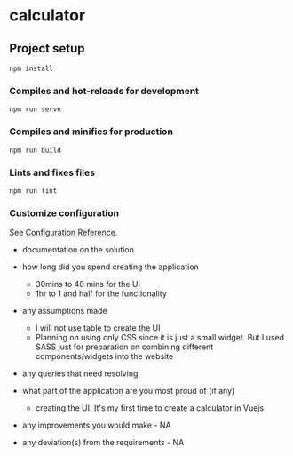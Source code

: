 # calculator

## Project setup
```
npm install
```

### Compiles and hot-reloads for development
```
npm run serve
```

### Compiles and minifies for production
```
npm run build
```

### Lints and fixes files
```
npm run lint
```

### Customize configuration
See [Configuration Reference](https://cli.vuejs.org/config/).



- documentation on the solution
- how long did you spend creating the application
  - 30mins to 40 mins for the UI
  - 1hr to 1 and half for the functionality

- any assumptions made
  - I will not use table to create the UI
  - Planning on using only CSS since it is just a small widget. But I used SASS just for preparation on combining different components/widgets into the website
- any queries that need resolving
- what part of the application are you most proud of (if any)
  - creating the UI. It's my first time to create a calculator in Vuejs
- any improvements you would make - NA
- any deviation(s) from the requirements - NA
